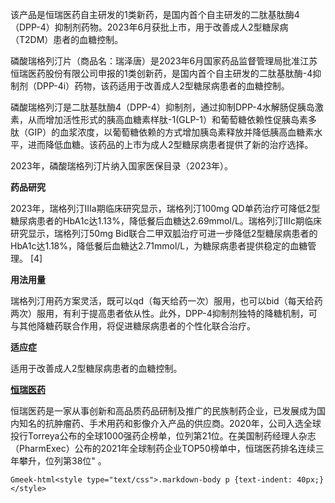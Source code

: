 该产品是恒瑞医药自主研发的1类新药，是国内首个自主研发的二肽基肽酶4（DPP-4）抑制剂药物。2023年6月获批上市，用于改善成人2型糖尿病（T2DM）患者的血糖控制。

磷酸瑞格列汀片（商品名：瑞泽唐）是2023年6月国家药品监督管理局批准江苏恒瑞医药股份有限公司申报的1类创新药，是国内首个自主研发的二肽基肽酶-4抑制剂（DPP-4i）药物，该药适用于改善成人2型糖尿病患者的血糖控制。

磷酸瑞格列汀是二肽基肽酶4（DPP-4）抑制剂，通过抑制DPP-4水解肠促胰岛激素，从而增加活性形式的胰高血糖素样肽-1(GLP-1）和葡萄糖依赖性促胰岛素多肽（GIP）的血浆浓度，以葡萄糖依赖的方式增加胰岛素释放并降低胰高血糖素水平，进而降低血糖。该药品的上市为成人2型糖尿病患者提供了新的治疗选择。 

2023年，磷酸瑞格列汀片纳入国家医保目录（2023年）。

**药品研究**

2023年，瑞格列汀Ⅲa期临床研究显示，瑞格列汀100mg QD单药治疗可降低2型糖尿病患者的HbA1c达1.13%，降低餐后血糖达2.69mmol/L。瑞格列汀Ⅲc期临床研究显示，瑞格列汀50mg Bid联合二甲双胍治疗可进一步降低2型糖尿病患者的HbA1c达1.18%，降低餐后血糖达2.71mmol/L，为糖尿病患者提供稳定的血糖管理。 [4]

**用法用量**

瑞格列汀用药方案灵活，既可以qd（每天给药一次）服用，也可以bid（每天给药两次）服用，有利于提高患者依从性。此外，DPP-4抑制剂独特的降糖机制，可与其他降糖药联合作用，将促进糖尿病患者的个性化联合治疗。

**适应症**

适用于改善成人2型糖尿病患者的血糖控制。

**[恒瑞医药](https://www.hengrui.com/product/innovativeMedicine.html?type=1)**

恒瑞医药是一家从事创新和高品质药品研制及推广的民族制药企业，已发展成为国内知名的抗肿瘤药、手术用药和影像介入产品的供应商。2020年，公司入选全球投行Torreya公布的全球1000强药企榜单，位列第21位。在美国制药经理人杂志（PharmExec）公布的2021年全球制药企业TOP50榜单中，恒瑞医药排名连续三年攀升，位列第38位" 。

`Gmeek-html<style type="text/css">.markdown-body p {text-indent: 40px;}</style>`